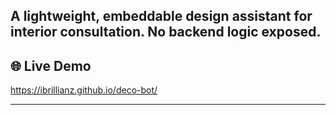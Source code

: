 A lightweight, embeddable design assistant for interior consultation. No backend logic exposed.
---

## 🌐 Live Demo

https://ibrillianz.github.io/deco-bot/

---
